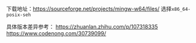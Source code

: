 下载地址：https://sourceforge.net/projects/mingw-w64/files/
选择`x86_64-posix-seh`

具体版本差异参考：
https://zhuanlan.zhihu.com/p/107318335
https://www.codenong.com/30739099/
